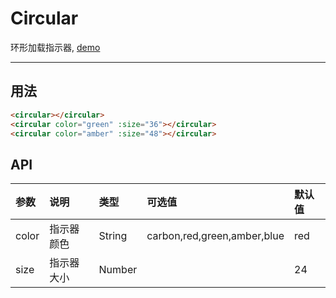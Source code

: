 # Circular

环形加载指示器, [demo](https://myronliu347.github.io/vue-carbon/#!/circular)

----

## 用法

```html
<circular></circular>
<circular color="green" :size="36"></circular>
<circular color="amber" :size="48"></circular>
```


## API

| 参数 | 说明 |	类型 | 可选值 | 默认值 |
| :---- | :---- | :---- | :---- | :---- |
| color | 指示器颜色 | String | carbon,red,green,amber,blue |  red |
| size  | 指示器大小 | Number |  | 24 |

